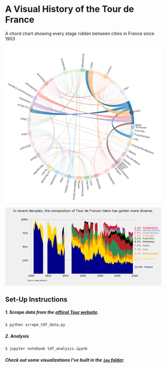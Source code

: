 # A Visual History of the Tour de France

A chord chart showing every stage ridden between cities in France since 1903

![alt text](https://github.com/yontartu/tour-de-france/blob/master/img/11_paris_chord.png) 

![alt text](https://github.com/yontartu/tour-de-france/blob/master/img/07_nationality_mixture_over_time.png)

## Set-Up Instructions

##### 1. Scrape data from the [offical Tour website](https://www.letour.fr).

```bash
$ python scrape_tdf_data.py
```

##### 2. Analysis

```bash
$ jupyter notebook tdf_analysis.ipynb
```

##### Check out some visualizations I've built in the [`img` folder](https://github.com/yontartu/tour-de-france/tree/master/img).
